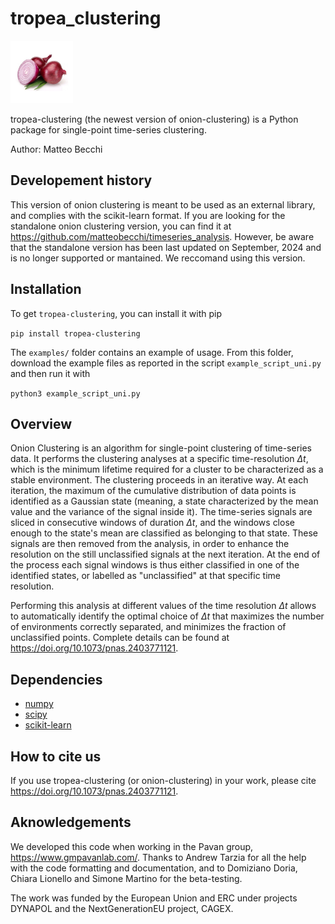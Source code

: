 # tropea_clustering

<img src="docs/source/_static/tropea-logo.jpg" alt="tropea-logo" width="100"/>

tropea-clustering (the newest version of onion-clustering) is a Python package for single-point time-series clustering. 

Author: Matteo Becchi

## Developement history
This version of onion clustering is meant to be used as an external library, and complies with the scikit-learn format. If you are looking for the standalone onion clustering version, you can find it at https://github.com/matteobecchi/timeseries_analysis. However, be aware that the standalone version has been last updated on September, 2024 and is no longer supported or mantained. We reccomand using this version. 

## Installation
To get `tropea-clustering`, you can install it with pip

``pip install tropea-clustering``

The `examples/` folder contains an example of usage. From this folder, download the example files as reported in the script `example_script_uni.py` and then run it with

``python3 example_script_uni.py``

## Overview
Onion Clustering is an algorithm for single-point clustering of time-series data. It performs the clustering analyses at a specific time-resolution $\Delta t$, which is the minimum lifetime required for a cluster to be characterized as a stable environment. The clustering proceeds in an iterative way. At each iteration, the maximum of the cumulative distribution of data points is identified as a Gaussian state (meaning, a state characterized by the mean value and the variance of the signal inside it). The time-series signals are sliced in consecutive windows of duration $\Delta t$, and the windows close enough to the state's mean are classified as belonging to that state. These signals are then removed from the analysis, in order to enhance the resolution on the still unclassified signals at the next iteration. At the end of the process each signal windows is thus either classified in one of the identified states, or labelled as "unclassified" at that specific time resolution. 

Performing this analysis at different values of the time resolution $\Delta t$ allows to automatically identify the optimal choice of $\Delta t$ that maximizes the number of environments correctly separated, and minimizes the fraction of unclassified points. Complete details can be found at https://doi.org/10.1073/pnas.2403771121.

## Dependencies
- [numpy](https://numpy.org)
- [scipy](https://docs.scipy.org/doc/scipy/index.html)
- [scikit-learn](https://scikit-learn.org/stable/)

## How to cite us
If you use tropea-clustering (or onion-clustering) in your work, please cite https://doi.org/10.1073/pnas.2403771121. 

## Aknowledgements
We developed this code when working in the Pavan group, https://www.gmpavanlab.com/. Thanks to Andrew Tarzia for all the help with the code formatting and documentation, and to Domiziano Doria, Chiara Lionello and Simone Martino for the beta-testing. 

The work was funded by the European Union and ERC under projects DYNAPOL and the NextGenerationEU project, CAGEX. 
